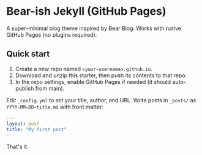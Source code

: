 # Bear-ish Jekyll (GitHub Pages)

A super-minimal blog theme inspired by Bear Blog. Works with native GitHub Pages (no plugins required).

## Quick start

1. Create a new repo named `<your-username>.github.io`.
2. Download and unzip this starter, then push its contents to that repo.
3. In the repo settings, enable GitHub Pages if needed (it should auto-publish from main).

Edit `_config.yml` to set your title, author, and URL. Write posts in `_posts/` as `YYYY-MM-DD-title.md` with front matter:

```yaml
---
layout: post
title: "My first post"
---
```

That's it.